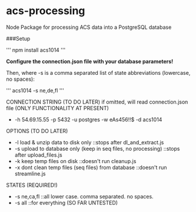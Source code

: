 # acs-processing
Node Package for processing ACS data into a PostgreSQL database

###Setup

'''
npm install acs1014
'''

**Configure the connection.json file with your database parameters!**


Then, where -s is a comma separated list of state abbreviations (lowercase, no spaces):

'''
acs1014 -s ne,de,fl
'''

CONNECTION STRING (TO DO LATER) if omitted, will read connection.json file (ONLY FUNCTIONALITY AT PRESENT)
 - -h 54.69.15.55 -p 5432 -u postgres -w eAs456!!$ -d acs1014

OPTIONS (TO DO LATER)
 - -l load & unzip data to disk only  ::stops after dl_and_extract.js
 - -s upload to database only (keep in seq files, no processing) ::stops after upload_files.js
 - -k keep temp files on disk ::doesn't run cleanup.js
 - -x dont clean temp files (seq files) from database  ::doesn't run streamline.js

STATES (REQUIRED!)
 - -s ne,ca,fl   ::all lower case.  comma separated.  no spaces.
 - -s all ::for everything (SO FAR UNTESTED)

